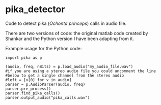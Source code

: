 # pika_detector 
Code to detect pika (*Ochonta princeps*) calls in audio file.

There are two versions of code: the original matlab code created by Shankar and the Python version I have been adapting from it.

Example usage for the Python code:
    
    import pika as p
    
    (audio, freq, nBits) = p.load_audio("my_audio_file.wav")   
    #if you are using a stereo audio file you could uncomment the line
    #below to get a single channel from the stereo audio
    #left = [v[0] for v in audio] 
    parser = p.AudioParser(audio, freq)
    parser.pre_process()
    parser.find_pika_calls()
    parser.output_audio("pika_calls.wav")
